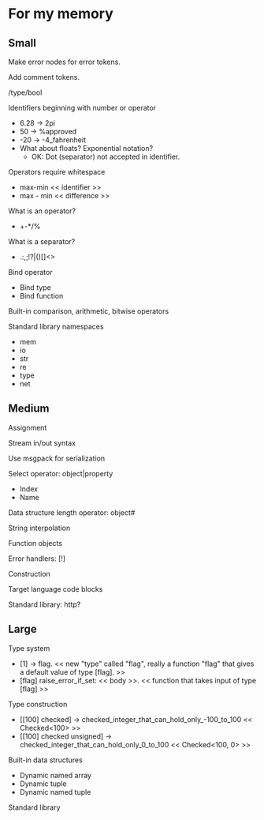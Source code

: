 # For my memory

## Small

Make error nodes for error tokens.

Add comment tokens.

/type/bool

Identifiers beginning with number or operator
* 6.28 -> 2pi
* 50 -> %approved
* -20 -> -4_fahrenheit
* What about floats? Exponential notation?
  * OK: Dot (separator) not accepted in identifier.

Operators require whitespace
* max-min << identifier >>
* max - min << difference >>

What is an operator?
* +-*/%

What is a separator?
* .:,;!?|()[]<>

Bind operator
* Bind type
* Bind function

Built-in comparison, arithmetic, bitwise operators

Standard library namespaces
* mem
* io
* str
* re
* type
* net

## Medium

Assignment

Stream in/out syntax

Use msgpack for serialization

Select operator: object|property
* Index
* Name

Data structure length operator: object#

String interpolation

Function objects

Error handlers: [!]

Construction

Target language code blocks

Standard library: http?

## Large

Type system
* [1] -> flag. << new "type" called "flag", really a function "flag" that gives a default value of type [flag]. >>
* [flag] raise_error_if_set: << body >>. << function that takes input of type [flag] >>

Type construction
* [[100] checked] -> checked_integer_that_can_hold_only_-100_to_100 << Checked<100> >> 
* [[100] checked unsigned] -> checked_integer_that_can_hold_only_0_to_100 << Checked<100, 0> >> 

Built-in data structures
* Dynamic named array
* Dynamic tuple
* Dynamic named tuple

Standard library
